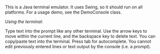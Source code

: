 This is a Java terminal emulator. It uses Swing, so it should run on all platforms. For a usage demo, see the DemoConsole class.

*Using the terminal:*

Type text into the prompt like any other terminal. Use the arrow keys to move within the current line, and the backspace key to delete text. You can copy/paste text into the terminal.
Press tab for autocomplete. You cannot edit previously entered lines or text output by the console (i.e. a prompt).

